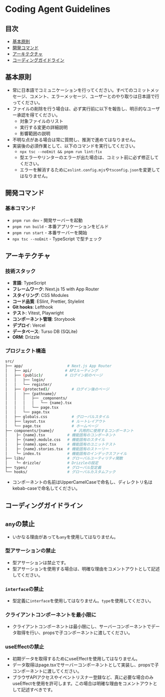 # Coding Agent Guidelines

## 目次

- [基本原則](#基本原則)
- [開発コマンド](#開発コマンド)
- [アーキテクチャ](#アーキテクチャ)
- [コーディングガイドライン](#コーディングガイドライン)

## 基本原則

- 常に日本語でコミュニケーションを行ってください。すべてのコミットメッセージ、コメント、エラーメッセージ、ユーザーとのやり取りは日本語で行ってください。
- ファイルの削除を行う場合は、必ず実行前に以下を報告し、明示的なユーザー承認を得てください。
  - 対象ファイルのリスト
  - 実行する変更の詳細説明
  - 影響範囲の説明
- 不明な点がある場合は常に質問し、推測で進めてはなりません。
- 実装後の必須作業として、以下のコマンドを実行してください。
    - `npx tsc --noEmit && pnpm run lint:fix`
    - 型エラーやリンターのエラーが出た場合は、コミット前に必ず修正してください。
    - エラーを解消するために`eslint.config.mjs`や`tsconfig.json`を変更してはなりません。

## 開発コマンド

### 基本コマンド

- `pnpm run dev` - 開発サーバーを起動
- `pnpm run build` - 本番アプリケーションをビルド
- `pnpm run start` - 本番サーバーを開始
- `npx tsc --noEmit` - TypeScript で型チェック

## アーキテクチャ

### 技術スタック

- **言語**: TypeScript
- **フレームワーク**: Next.js 15 with App Router
- **スタイリング**: CSS Modules
- **コード品質**: ESlint, Prettier, Stylelint
- **Git hooks**: Lefthook
- **テスト**: Vitest, Playwright
- **コンポーネント管理**: Storybook
- **デプロイ**: Vercel
- **データベース**: Turso DB (SQLite)
- **ORM**: Drizzle

### プロジェクト構造

```bash
src/
├── app/                    # Next.js App Router
│   ├── api/               # APIルーティング
│   ├── (public)/          # ログイン前のページ
│   │   ├── login/
│   │   └── register/
│   ├── (protected)/          # ログイン後のページ
│   │   ├── {pathname}/
│   │   │   ├── _components/
│   │   │   │   └── {name}.tsx
│   │   │   └── page.tsx
│   │   └── page.tsx
│   ├── globals.css           # グローバルスタイル
│   ├── layout.tsx            # ルートレイアウト
│   └── page.tsx              # ホームページ
├── components/{name}/         # 汎用的に使用するコンポーネント
│    ├─ {name}.tsx          # 機能固有のコンポーネント
│    ├─ {name}.module.css   # 機能固有のスタイル
│    ├─ {name}.spec.tsx     # 機能固有のユニットテスト
│    ├─ {name}.stories.tsx  # 機能固有のストーリー
│    └─ index.ts            # 機能固有のインデックスファイル
├── libs/                   # グローバルユーティリティ関数
│    └─ drizzle/            # Drizzleの設定
├── types/                  # グローバル型定義
└── hooks/                  # グローバルカスタムフック
```

- コンポーネントの名前はUpperCamelCaseで命名し、ディレクトリ名はkebab-caseで命名してください。

## コーディングガイドライン

## `any`の禁止

- いかなる理由があっても`any`を使用してはなりません。

### 型アサーションの禁止

- 型アサーションは禁止です。
- 型アサーションを使用する場合は、明確な理由をコメントアウトとして記述してください。

### `interface`の禁止

- 型定義に`interface`を使用してはなりません。`type`を使用してください。

### クライアントコンポーネントを最小限に

- クライアントコンポーネントは最小限にし、サーバーコンポーネントでデータ取得を行い、propsで子コンポーネントに渡してください。

### useEffectの禁止

- 初期データを取得するためにuseEffectを使用してはなりません。
- データ取得はpage.tsxでサーバーコンポーネントとして実装し、propsで子コンポーネントに渡してください。
- ブラウザAPIアクセスやイベントリスナー登録など、真に必要な場合のみuseEffectを使用を許可します。この場合は明確な理由をコメントアウトとして記述すべきです。
